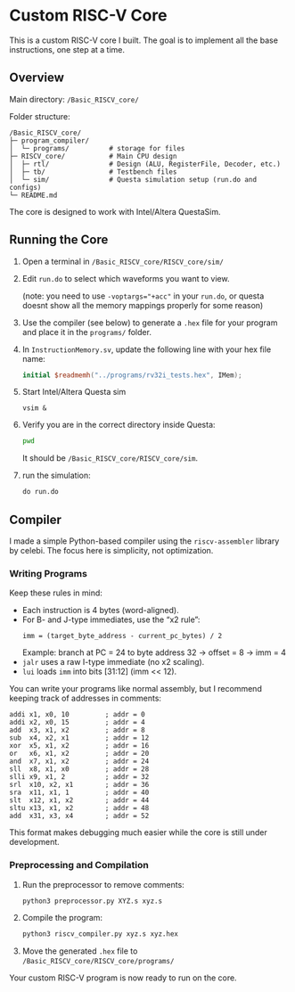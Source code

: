 # Custom RISC-V Core

This is a custom RISC-V core I built. The goal is to implement all the base instructions, one step at a time.

## Overview

Main directory: `/Basic_RISCV_core/`

Folder structure:

```
/Basic_RISCV_core/
├─ program_compiler/ 
│  └─ programs/          # storage for files
├─ RISCV_core/           # Main CPU design
│  ├─ rtl/               # Design (ALU, RegisterFile, Decoder, etc.)
│  ├─ tb/                # Testbench files
│  └─ sim/               # Questa simulation setup (run.do and configs)
└─ README.md
```

The core is designed to work with Intel/Altera QuestaSim.

## Running the Core

1. Open a terminal in `/Basic_RISCV_core/RISCV_core/sim/`
2. Edit `run.do` to select which waveforms you want to view.

   (note: you need to use `-voptargs="+acc"` in your `run.do`, or questa doesnt show all the memory mappings properly for some reason)
3. Use the compiler (see below) to generate a `.hex` file for your program and place it in the `programs/` folder.
4. In `InstructionMemory.sv`, update the following line with your hex file name:
   ```verilog
   initial $readmemh("../programs/rv32i_tests.hex", IMem);
   ```
5. Start Intel/Altera Questa sim
   ```
   vsim &
   ```
6. Verify you are in the correct directory inside Questa:
   ```bash
   pwd
   ```
   It should be `/Basic_RISCV_core/RISCV_core/sim`.
7. &#x20;run the simulation:
   ```tcl
   do run.do
   ```

## Compiler

I made a simple Python-based compiler using the `riscv-assembler` library by celebi. The focus here is simplicity, not optimization.

### Writing Programs

Keep these rules in mind:

- Each instruction is 4 bytes (word-aligned).
- For B- and J-type immediates, use the “x2 rule”:
  ```
  imm = (target_byte_address - current_pc_bytes) / 2
  ```
  Example: branch at PC = 24 to byte address 32 → offset = 8 → imm = 4
- `jalr` uses a raw I-type immediate (no x2 scaling).
- `lui` loads `imm` into bits [31:12] (imm << 12).

You can write your programs like normal assembly, but I recommend keeping track of addresses in comments:

```assembly
addi x1, x0, 10         ; addr = 0
addi x2, x0, 15         ; addr = 4
add  x3, x1, x2         ; addr = 8
sub  x4, x2, x1         ; addr = 12
xor  x5, x1, x2         ; addr = 16
or   x6, x1, x2         ; addr = 20
and  x7, x1, x2         ; addr = 24
sll  x8, x1, x0         ; addr = 28
slli x9, x1, 2          ; addr = 32
srl  x10, x2, x1        ; addr = 36
sra  x11, x1, 1         ; addr = 40
slt  x12, x1, x2        ; addr = 44
sltu x13, x1, x2        ; addr = 48
add  x31, x3, x4        ; addr = 52
```

This format makes debugging much easier while the core is still under development.

### Preprocessing and Compilation

1. Run the preprocessor to remove comments:
   ```bash
   python3 preprocessor.py XYZ.s xyz.s
   ```
2. Compile the program:
   ```bash
   python3 riscv_compiler.py xyz.s xyz.hex
   ```
3. Move the generated `.hex` file to `/Basic_RISCV_core/RISCV_core/programs/`

Your custom RISC-V program is now ready to run on the core.

